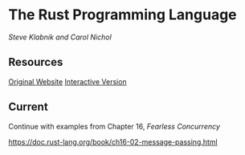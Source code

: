 
# The Rust Programming Language

*Steve Klabnik and Carol Nichol*

## Resources
[Original Website](https://doc.rust-lang.org/book/)
[Interactive Version](https://doc.rust-lang.org/book/)


## Current

Continue with examples from Chapter 16, *Fearless Concurrency*

https://doc.rust-lang.org/book/ch16-02-message-passing.html

